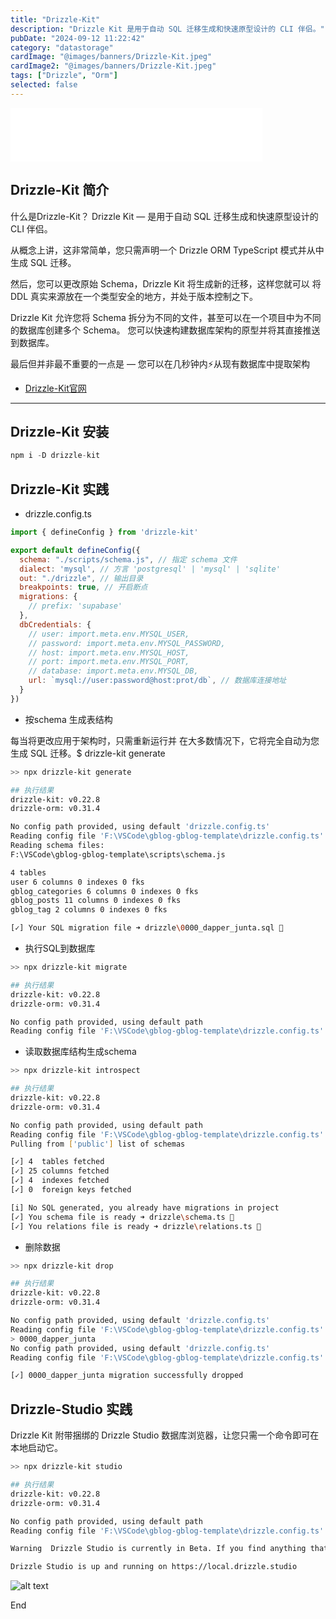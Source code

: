 ```yaml
---
title: "Drizzle-Kit"
description: "Drizzle Kit 是用于自动 SQL 迁移生成和快速原型设计的 CLI 伴侣。"
pubDate: "2024-09-12 11:22:42"
category: "datastorage"
cardImage: "@images/banners/Drizzle-Kit.jpeg"
cardImage2: "@images/banners/Drizzle-Kit.jpeg"
tags: ["Drizzle", "Orm"]
selected: false
---
```

<iframe frameborder="no" border="0" marginwidth="0" marginheight="0" width=80% height=86 src="//music.163.com/outchain/player?type=2&id=548885986&auto=1&height=66"></iframe>

## Drizzle-Kit 简介
什么是Drizzle-Kit？
Drizzle Kit — 是用于自动 SQL 迁移生成和快速原型设计的 CLI 伴侣。

从概念上讲，这非常简单，您只需声明一个 Drizzle ORM TypeScript 模式并从中生成 SQL 迁移。

然后，您可以更改原始 Schema，Drizzle Kit 将生成新的迁移，这样您就可以 将 DDL 真实来源放在一个类型安全的地方，并处于版本控制之下。

Drizzle Kit 允许您将 Schema 拆分为不同的文件，甚至可以在一个项目中为不同的数据库创建多个 Schema。 您可以快速构建数据库架构的原型并将其直接推送到数据库。

最后但并非最不重要的一点是 — 您可以在几秒钟内⚡️从现有数据库中提取架构

- [Drizzle-Kit官网](https://orm.drizzle.team/kit-docs/overview)

-- -
## Drizzle-Kit 安装
```javascript
npm i -D drizzle-kit
```


## Drizzle-Kit 实践
- drizzle.config.ts 
```javascript
import { defineConfig } from 'drizzle-kit'

export default defineConfig({
  schema: "./scripts/schema.js", // 指定 schema 文件
  dialect: 'mysql', // 方言 'postgresql' | 'mysql' | 'sqlite'
  out: "./drizzle", // 输出目录
  breakpoints: true, // 开启断点
  migrations: {
    // prefix: 'supabase'
  },
  dbCredentials: {
    // user: import.meta.env.MYSQL_USER,
    // password: import.meta.env.MYSQL_PASSWORD,
    // host: import.meta.env.MYSQL_HOST,
    // port: import.meta.env.MYSQL_PORT,
    // database: import.meta.env.MYSQL_DB,
    url: `mysql://user:password@host:prot/db`, // 数据库连接地址
  }
})
```
- 按schema 生成表结构

每当将更改应用于架构时，只需重新运行并 在大多数情况下，它将完全自动为您生成 SQL 迁移。$ drizzle-kit generate
```sh
>> npx drizzle-kit generate

## 执行结果
drizzle-kit: v0.22.8
drizzle-orm: v0.31.4

No config path provided, using default 'drizzle.config.ts'
Reading config file 'F:\VSCode\gblog-gblog-template\drizzle.config.ts'
Reading schema files:
F:\VSCode\gblog-gblog-template\scripts\schema.js

4 tables
user 6 columns 0 indexes 0 fks
gblog_categories 6 columns 0 indexes 0 fks
gblog_posts 11 columns 0 indexes 0 fks
gblog_tag 2 columns 0 indexes 0 fks

[✓] Your SQL migration file ➜ drizzle\0000_dapper_junta.sql 🚀
```
- 执行SQL到数据库

```sh
>> npx drizzle-kit migrate 

## 执行结果
drizzle-kit: v0.22.8
drizzle-orm: v0.31.4

No config path provided, using default path
Reading config file 'F:\VSCode\gblog-gblog-template\drizzle.config.ts'
```

- 读取数据库结构生成schema
```sh
>> npx drizzle-kit introspect

## 执行结果
drizzle-kit: v0.22.8
drizzle-orm: v0.31.4

No config path provided, using default path
Reading config file 'F:\VSCode\gblog-gblog-template\drizzle.config.ts'
Pulling from ['public'] list of schemas

[✓] 4  tables fetched
[✓] 25 columns fetched
[✓] 4  indexes fetched
[✓] 0  foreign keys fetched

[i] No SQL generated, you already have migrations in project
[✓] You schema file is ready ➜ drizzle\schema.ts 🚀
[✓] You relations file is ready ➜ drizzle\relations.ts 🚀
```
- 删除数据
```sh
>> npx drizzle-kit drop    

## 执行结果
drizzle-kit: v0.22.8
drizzle-orm: v0.31.4

No config path provided, using default 'drizzle.config.ts'
Reading config file 'F:\VSCode\gblog-gblog-template\drizzle.config.ts'
> 0000_dapper_junta
No config path provided, using default 'drizzle.config.ts'
Reading config file 'F:\VSCode\gblog-gblog-template\drizzle.config.ts'

[✓] 0000_dapper_junta migration successfully dropped
```

## Drizzle-Studio 实践
Drizzle Kit 附带捆绑的 Drizzle Studio 数据库浏览器，让您只需一个命令即可在本地启动它。

```sh
>> npx drizzle-kit studio

## 执行结果
drizzle-kit: v0.22.8
drizzle-orm: v0.31.4

No config path provided, using default path
Reading config file 'F:\VSCode\gblog-gblog-template\drizzle.config.ts'

Warning  Drizzle Studio is currently in Beta. If you find anything that is not working as expected or should be improved, feel free to create an issue on GitHub: https://github.com/drizzle-team/drizzle-kit-mirror/issues/new or write to us on Discord: https://discord.gg/WcRKz2FFxN

Drizzle Studio is up and running on https://local.drizzle.studio
```
![alt text](@images/postsimg/drizzle-kit_studio.png)

End
